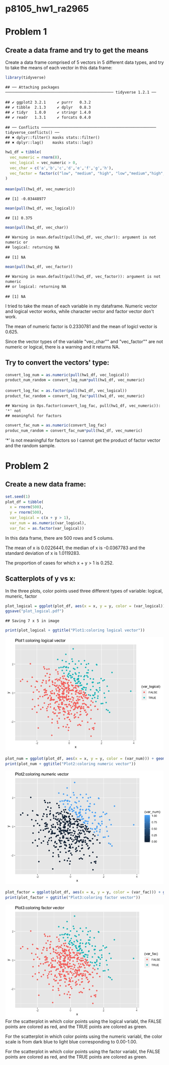 p8105\_hw1\_ra2965
================

Problem 1
=========

Create a data frame and try to get the means
--------------------------------------------

Create a data frame comprised of 5 vectors in 5 different data types, and try to take the means of each vector in this data frame:

``` r
library(tidyverse)
```

    ## ── Attaching packages ──────────────────────────────────────────────── tidyverse 1.2.1 ──

    ## ✔ ggplot2 3.2.1     ✔ purrr   0.3.2
    ## ✔ tibble  2.1.3     ✔ dplyr   0.8.3
    ## ✔ tidyr   1.0.0     ✔ stringr 1.4.0
    ## ✔ readr   1.3.1     ✔ forcats 0.4.0

    ## ── Conflicts ─────────────────────────────────────────────────── tidyverse_conflicts() ──
    ## ✖ dplyr::filter() masks stats::filter()
    ## ✖ dplyr::lag()    masks stats::lag()

``` r
hw1_df = tibble(
  vec_numeric = rnorm(8),
  vec_logical = vec_numeric > 0,
  vec_char = c('a','b','c','d','e','f','g','h'),
  vec_factor = factor(c("low", "medium", "high", "low","medium","high","low","medium"))
)
  
mean(pull(hw1_df, vec_numeric))
```

    ## [1] -0.03448977

``` r
mean(pull(hw1_df, vec_logical))
```

    ## [1] 0.375

``` r
mean(pull(hw1_df, vec_char))
```

    ## Warning in mean.default(pull(hw1_df, vec_char)): argument is not numeric or
    ## logical: returning NA

    ## [1] NA

``` r
mean(pull(hw1_df, vec_factor))
```

    ## Warning in mean.default(pull(hw1_df, vec_factor)): argument is not numeric
    ## or logical: returning NA

    ## [1] NA

I tried to take the mean of each variable in my dataframe. Numeric vector and logical vector works, while character vector and factor vector don't work.

The mean of numeric factor is 0.2330781 and the mean of logicl vector is 0.625.

Since the vector types of the variable "vec\_char"" and "vec\_factor"" are not numeric or logical, there is a warning and it returns NA.

Try to convert the vectors' type:
---------------------------------

``` r
convert_log_num = as.numeric(pull(hw1_df, vec_logical))
product_num_random = convert_log_num*pull(hw1_df, vec_numeric)

convert_log_fac = as.factor(pull(hw1_df, vec_logical))
product_fac_random = convert_log_fac*pull(hw1_df, vec_numeric)
```

    ## Warning in Ops.factor(convert_log_fac, pull(hw1_df, vec_numeric)): '*' not
    ## meaningful for factors

``` r
convert_fac_num = as.numeric(convert_log_fac)
produc_num_random = convert_fac_num*pull(hw1_df, vec_numeric)
```

‘\*’ is not meaningful for factors so I cannot get the product of factor vector and the random sample.

Problem 2
=========

Create a new data frame:
------------------------

``` r
set.seed(1)
plot_df = tibble(
  x = rnorm(500),
  y = rnorm(500),
  var_logical = c(x + y > 1),
  var_num = as.numeric(var_logical),
  var_fac = as.factor(var_logical))
```

In this data frame, there are 500 rows and 5 colums.

The mean of x is 0.0226441, the median of x is -0.0367783 and the standard deviation of x is 1.0119283.

The proportion of cases for which x + y &gt; 1 is 0.252.

Scatterplots of y vs x:
-----------------------

In the three plots, color points used three different types of variable: logical, muneric, factor

``` r
plot_logical = ggplot(plot_df, aes(x = x, y = y, color = (var_logical))) + geom_point()
ggsave("plot_logical.pdf")
```

    ## Saving 7 x 5 in image

``` r
print(plot_logical + ggtitle("Plot1:coloring logical vector"))
```

![](p8105_hw1_ra2965_files/figure-markdown_github/unnamed-chunk-4-1.png)

``` r
plot_num = ggplot(plot_df, aes(x = x, y = y, color = (var_num))) + geom_point()
print(plot_num + ggtitle("Plot2:coloring numeric vector"))
```

![](p8105_hw1_ra2965_files/figure-markdown_github/unnamed-chunk-4-2.png)

``` r
plot_factor = ggplot(plot_df, aes(x = x, y = y, color = (var_fac))) + geom_point()
print(plot_factor + ggtitle("Plot3:coloring factor vector"))
```

![](p8105_hw1_ra2965_files/figure-markdown_github/unnamed-chunk-4-3.png) For the scatterplot in which color points using the logical variabl, the FALSE points are colored as red, and the TRUE points are colored as green.

For the scatterplot in which color points using the numeric variabl, the color scale is from dark blue to light blue corresponding to 0.00-1.00.

For the scatterplot in which color points using the factor variabl, the FALSE points are colored as red, and the TRUE points are colored as green.

